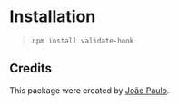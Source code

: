 # Installation
> `npm install validate-hook`

## Credits
This package were created by [João Paulo](https://github.com/jon1Santos-JS).